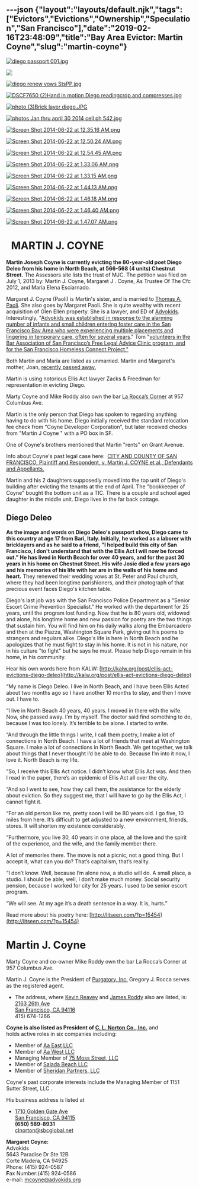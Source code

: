 ---json
{"layout":"layouts/default.njk","tags":["Evictors","Evictions","Ownership","Speculation","San Francisco"],"date":"2019-02-16T23:48:09","title":"Bay Area Evictor: Martin Coyne","slug":"martin-coyne"}
---

[![diego passport 001.jpg](https://images.squarespace-cdn.com/content/v1/52b7d7a6e4b0b3e376ac8ea2/1403423388287-L0UTSGATZGNFBNIDUR2E/ke17ZwdGBToddI8pDm48kH4z98CMRxxavtxAH6f5XEV7gQa3H78H3Y0txjaiv_0fDoOvxcdMmMKkDsyUqMSsMWxHk725yiiHCCLfrh8O1z4YTzHvnKhyp6Da-NYroOW3ZGjoBKy3azqku80C789l0nQwvinDXPV4EYh2MRzm-RQHSgFEQXUDTKxvdClKh-jUEFu3ToHFOfHfjLV5qWFKcQ/diego+passport+001.jpg)](https://images.squarespace-cdn.com/content/v1/52b7d7a6e4b0b3e376ac8ea2/1403423388287-L0UTSGATZGNFBNIDUR2E/ke17ZwdGBToddI8pDm48kH4z98CMRxxavtxAH6f5XEV7gQa3H78H3Y0txjaiv_0fDoOvxcdMmMKkDsyUqMSsMWxHk725yiiHCCLfrh8O1z4YTzHvnKhyp6Da-NYroOW3ZGjoBKy3azqku80C789l0nQwvinDXPV4EYh2MRzm-RQHSgFEQXUDTKxvdClKh-jUEFu3ToHFOfHfjLV5qWFKcQ/diego+passport+001.jpg) 

![](https://images.squarespace-cdn.com/content/v1/52b7d7a6e4b0b3e376ac8ea2/1403426857193-HNRTJMENFXSKX7E2X6DF/ke17ZwdGBToddI8pDm48kNKU_v8gJAcxDrmB-soKvj1Zw-zPPgdn4jUwVcJE1ZvWEtT5uBSRWt4vQZAgTJucoTqqXjS3CfNDSuuf31e0tVH7wdpQi_gwH_-rfgB8xc3aCDYU5QsKfHvKofLxtwAwA5XleA9PsoOHujT9UMkA80c/image-asset.jpeg)

[![diego renew vows StsPP.jpg](https://images.squarespace-cdn.com/content/v1/52b7d7a6e4b0b3e376ac8ea2/1403423385712-T1389DZAR1JLYWQ8DCO4/ke17ZwdGBToddI8pDm48kGZHMJJSBW4qkg3DnljxRml7gQa3H78H3Y0txjaiv_0fDoOvxcdMmMKkDsyUqMSsMWxHk725yiiHCCLfrh8O1z5QPOohDIaIeljMHgDF5CVlOqpeNLcJ80NK65_fV7S1URpIIt4OF36CmA1FnrELAB5E1kErEzA59hkQWBaogjYvHvuWo2HI-qfHtw_HX4eS0A/diego+renew+vows+StsPP.jpg)](https://images.squarespace-cdn.com/content/v1/52b7d7a6e4b0b3e376ac8ea2/1403423385712-T1389DZAR1JLYWQ8DCO4/ke17ZwdGBToddI8pDm48kGZHMJJSBW4qkg3DnljxRml7gQa3H78H3Y0txjaiv_0fDoOvxcdMmMKkDsyUqMSsMWxHk725yiiHCCLfrh8O1z5QPOohDIaIeljMHgDF5CVlOqpeNLcJ80NK65_fV7S1URpIIt4OF36CmA1FnrELAB5E1kErEzA59hkQWBaogjYvHvuWo2HI-qfHtw_HX4eS0A/diego+renew+vows+StsPP.jpg) 

[![DSCF7650 (2)Hand in motion Diego readingcrop and compresses.jpg](https://images.squarespace-cdn.com/content/v1/52b7d7a6e4b0b3e376ac8ea2/1403423387079-9F5TOUBHTRN8P96YL59G/ke17ZwdGBToddI8pDm48kOZZSifFvcJR_lqJt9k1_xdZw-zPPgdn4jUwVcJE1ZvWhcwhEtWJXoshNdA9f1qD7Xj1nVWs2aaTtWBneO2WM-ve9d4u1x4e7Ic7Rj7V9CJ_4EKPyK-26r4eLLQ8e2gHfg/DSCF7650+%282%29Hand+in+motion+Diego+readingcrop+and+compresses.jpg)](https://images.squarespace-cdn.com/content/v1/52b7d7a6e4b0b3e376ac8ea2/1403423387079-9F5TOUBHTRN8P96YL59G/ke17ZwdGBToddI8pDm48kOZZSifFvcJR_lqJt9k1_xdZw-zPPgdn4jUwVcJE1ZvWhcwhEtWJXoshNdA9f1qD7Xj1nVWs2aaTtWBneO2WM-ve9d4u1x4e7Ic7Rj7V9CJ_4EKPyK-26r4eLLQ8e2gHfg/DSCF7650+%282%29Hand+in+motion+Diego+readingcrop+and+compresses.jpg) 

[![photo (3)Brick layer diego.JPG](https://images.squarespace-cdn.com/content/v1/52b7d7a6e4b0b3e376ac8ea2/1403423391922-MU4JMD23M0SP8836PQHJ/ke17ZwdGBToddI8pDm48kKmw982fUOZVIQXHUCR1F55Zw-zPPgdn4jUwVcJE1ZvWQUxwkmyExglNqGp0IvTJZUJFbgE-7XRK3dMEBRBhUpw5XnxLBmEFHJGf_0qFdDpmIncOw4kq9OpCHNTYqzGO-E1YJr-Thht9Tdog4YtCwrE/photo+%283%29Brick+layer+diego.JPG)](https://images.squarespace-cdn.com/content/v1/52b7d7a6e4b0b3e376ac8ea2/1403423391922-MU4JMD23M0SP8836PQHJ/ke17ZwdGBToddI8pDm48kKmw982fUOZVIQXHUCR1F55Zw-zPPgdn4jUwVcJE1ZvWQUxwkmyExglNqGp0IvTJZUJFbgE-7XRK3dMEBRBhUpw5XnxLBmEFHJGf_0qFdDpmIncOw4kq9OpCHNTYqzGO-E1YJr-Thht9Tdog4YtCwrE/photo+%283%29Brick+layer+diego.JPG) 

[![photos Jan thru april 30 2014 cell ph 542.jpg](https://images.squarespace-cdn.com/content/v1/52b7d7a6e4b0b3e376ac8ea2/1403423409940-W8O3TJLNAKJ7P8BAUBZM/ke17ZwdGBToddI8pDm48kDHPSfPanjkWqhH6pl6g5ph7gQa3H78H3Y0txjaiv_0fDoOvxcdMmMKkDsyUqMSsMWxHk725yiiHCCLfrh8O1z4YTzHvnKhyp6Da-NYroOW3ZGjoBKy3azqku80C789l0mwONMR1ELp49Lyc52iWr5dNb1QJw9casjKdtTg1_-y4jz4ptJBmI9gQmbjSQnNGng/photos+Jan+thru+april+30+2014+cell+ph+542.jpg)](https://images.squarespace-cdn.com/content/v1/52b7d7a6e4b0b3e376ac8ea2/1403423409940-W8O3TJLNAKJ7P8BAUBZM/ke17ZwdGBToddI8pDm48kDHPSfPanjkWqhH6pl6g5ph7gQa3H78H3Y0txjaiv_0fDoOvxcdMmMKkDsyUqMSsMWxHk725yiiHCCLfrh8O1z4YTzHvnKhyp6Da-NYroOW3ZGjoBKy3azqku80C789l0mwONMR1ELp49Lyc52iWr5dNb1QJw9casjKdtTg1_-y4jz4ptJBmI9gQmbjSQnNGng/photos+Jan+thru+april+30+2014+cell+ph+542.jpg) 

[![Screen Shot 2014-06-22 at 12.35.16 AM.png](https://images.squarespace-cdn.com/content/v1/52b7d7a6e4b0b3e376ac8ea2/1403423394374-BJA5KAHMD68AF66HGF1Q/ke17ZwdGBToddI8pDm48kIXThrtUSm8LHynbd46eQEtZw-zPPgdn4jUwVcJE1ZvWQUxwkmyExglNqGp0IvTJZUJFbgE-7XRK3dMEBRBhUpxLPRDKo7FXxrLI9teAgOhsbsm3f_MeOTxS6CNELb7k3hhH9b2BhzW-dD-lX3VWxeE/Screen+Shot+2014-06-22+at+12.35.16+AM.png)](https://images.squarespace-cdn.com/content/v1/52b7d7a6e4b0b3e376ac8ea2/1403423394374-BJA5KAHMD68AF66HGF1Q/ke17ZwdGBToddI8pDm48kIXThrtUSm8LHynbd46eQEtZw-zPPgdn4jUwVcJE1ZvWQUxwkmyExglNqGp0IvTJZUJFbgE-7XRK3dMEBRBhUpxLPRDKo7FXxrLI9teAgOhsbsm3f_MeOTxS6CNELb7k3hhH9b2BhzW-dD-lX3VWxeE/Screen+Shot+2014-06-22+at+12.35.16+AM.png) 

[![Screen Shot 2014-06-22 at 12.50.24 AM.png](https://images.squarespace-cdn.com/content/v1/52b7d7a6e4b0b3e376ac8ea2/1403423397219-V3AD3IU8IRYBWZL8OWLB/ke17ZwdGBToddI8pDm48kBMSFrEYmTrkArege2u2X9IUqsxRUqqbr1mOJYKfIPR7LoDQ9mXPOjoJoqy81S2I8N_N4V1vUb5AoIIIbLZhVYxCRW4BPu10St3TBAUQYVKcgnvQLKMSqMz99h29YWvsQpLjjzaCXT8wsa9XXjXLYwE3u6z16v_gcg-_pjU_6z3l/Screen+Shot+2014-06-22+at+12.50.24+AM.png)](https://images.squarespace-cdn.com/content/v1/52b7d7a6e4b0b3e376ac8ea2/1403423397219-V3AD3IU8IRYBWZL8OWLB/ke17ZwdGBToddI8pDm48kBMSFrEYmTrkArege2u2X9IUqsxRUqqbr1mOJYKfIPR7LoDQ9mXPOjoJoqy81S2I8N_N4V1vUb5AoIIIbLZhVYxCRW4BPu10St3TBAUQYVKcgnvQLKMSqMz99h29YWvsQpLjjzaCXT8wsa9XXjXLYwE3u6z16v_gcg-_pjU_6z3l/Screen+Shot+2014-06-22+at+12.50.24+AM.png) 

[![Screen Shot 2014-06-22 at 12.54.45 AM.png](https://images.squarespace-cdn.com/content/v1/52b7d7a6e4b0b3e376ac8ea2/1403423399894-N5DAJVFFMHX94V23EB2B/ke17ZwdGBToddI8pDm48kHuZD2SIvlhQVdRpzPJyp0FZw-zPPgdn4jUwVcJE1ZvWQUxwkmyExglNqGp0IvTJZUJFbgE-7XRK3dMEBRBhUpyuDR_QxaP2KRgvmr3aghKk-tVHE4Lyh1lh2wCcDudPW3T2VLFpLNgn7LzLXk5funk/Screen+Shot+2014-06-22+at+12.54.45+AM.png)](https://images.squarespace-cdn.com/content/v1/52b7d7a6e4b0b3e376ac8ea2/1403423399894-N5DAJVFFMHX94V23EB2B/ke17ZwdGBToddI8pDm48kHuZD2SIvlhQVdRpzPJyp0FZw-zPPgdn4jUwVcJE1ZvWQUxwkmyExglNqGp0IvTJZUJFbgE-7XRK3dMEBRBhUpyuDR_QxaP2KRgvmr3aghKk-tVHE4Lyh1lh2wCcDudPW3T2VLFpLNgn7LzLXk5funk/Screen+Shot+2014-06-22+at+12.54.45+AM.png) 

[![Screen Shot 2014-06-22 at 1.33.06 AM.png](https://images.squarespace-cdn.com/content/v1/52b7d7a6e4b0b3e376ac8ea2/1403425705313-IDCF7T1PPHXDF81D383B/ke17ZwdGBToddI8pDm48kAJ_kC73FUWsybkrALuZwrJZw-zPPgdn4jUwVcJE1ZvWQUxwkmyExglNqGp0IvTJZUJFbgE-7XRK3dMEBRBhUpy26pqQ1xhzAWD3JmqDqtFQCmqDIgRalQALfrwHs21upmssk3a7XAf0ktfGWCBGJNo/Screen+Shot+2014-06-22+at+1.33.06+AM.png)](https://images.squarespace-cdn.com/content/v1/52b7d7a6e4b0b3e376ac8ea2/1403425705313-IDCF7T1PPHXDF81D383B/ke17ZwdGBToddI8pDm48kAJ_kC73FUWsybkrALuZwrJZw-zPPgdn4jUwVcJE1ZvWQUxwkmyExglNqGp0IvTJZUJFbgE-7XRK3dMEBRBhUpy26pqQ1xhzAWD3JmqDqtFQCmqDIgRalQALfrwHs21upmssk3a7XAf0ktfGWCBGJNo/Screen+Shot+2014-06-22+at+1.33.06+AM.png) 

[![Screen Shot 2014-06-22 at 1.33.15 AM.png](https://images.squarespace-cdn.com/content/v1/52b7d7a6e4b0b3e376ac8ea2/1403425705346-IYIWM03SMFOXREWBJMZF/ke17ZwdGBToddI8pDm48kLSCSdEg_QardJ190EJMGqtZw-zPPgdn4jUwVcJE1ZvWEtT5uBSRWt4vQZAgTJucoTqqXjS3CfNDSuuf31e0tVFLm2bJcDAr65DRiQ2CLBAqmVZk_LPGgQR_-yDxLW3-RGbSd6kfRtgWHgNMDgGnmDY/Screen+Shot+2014-06-22+at+1.33.15+AM.png)](https://images.squarespace-cdn.com/content/v1/52b7d7a6e4b0b3e376ac8ea2/1403425705346-IYIWM03SMFOXREWBJMZF/ke17ZwdGBToddI8pDm48kLSCSdEg_QardJ190EJMGqtZw-zPPgdn4jUwVcJE1ZvWEtT5uBSRWt4vQZAgTJucoTqqXjS3CfNDSuuf31e0tVFLm2bJcDAr65DRiQ2CLBAqmVZk_LPGgQR_-yDxLW3-RGbSd6kfRtgWHgNMDgGnmDY/Screen+Shot+2014-06-22+at+1.33.15+AM.png) 

[![Screen Shot 2014-06-22 at 1.44.13 AM.png](https://images.squarespace-cdn.com/content/v1/52b7d7a6e4b0b3e376ac8ea2/1403426456597-MYF2FJ2NKGMTS33XZLAW/ke17ZwdGBToddI8pDm48kItIigGbmsSZ_6uHcnwesqpZw-zPPgdn4jUwVcJE1ZvWEtT5uBSRWt4vQZAgTJucoTqqXjS3CfNDSuuf31e0tVEVKaIUwFCoV4yOZMwKPpg55jVRtA_vDhZ55IeYz8iLDGQ6l2WM7tn7mqHTODzkmeM/Screen+Shot+2014-06-22+at+1.44.13+AM.png)](https://images.squarespace-cdn.com/content/v1/52b7d7a6e4b0b3e376ac8ea2/1403426456597-MYF2FJ2NKGMTS33XZLAW/ke17ZwdGBToddI8pDm48kItIigGbmsSZ_6uHcnwesqpZw-zPPgdn4jUwVcJE1ZvWEtT5uBSRWt4vQZAgTJucoTqqXjS3CfNDSuuf31e0tVEVKaIUwFCoV4yOZMwKPpg55jVRtA_vDhZ55IeYz8iLDGQ6l2WM7tn7mqHTODzkmeM/Screen+Shot+2014-06-22+at+1.44.13+AM.png) 

[![Screen Shot 2014-06-22 at 1.46.18 AM.png](https://images.squarespace-cdn.com/content/v1/52b7d7a6e4b0b3e376ac8ea2/1403426462040-2CZMUDNGP8XTUTJOO4N3/ke17ZwdGBToddI8pDm48kIbTeRDLWfjAgOXyJu7mLi1Zw-zPPgdn4jUwVcJE1ZvWQUxwkmyExglNqGp0IvTJZUJFbgE-7XRK3dMEBRBhUpxmLb-61291P8Loi02XNvanRrkBHvHkab3E1eiFgz3XWgcgWxymSkqt0aMIFtg_nCg/Screen+Shot+2014-06-22+at+1.46.18+AM.png)](https://images.squarespace-cdn.com/content/v1/52b7d7a6e4b0b3e376ac8ea2/1403426462040-2CZMUDNGP8XTUTJOO4N3/ke17ZwdGBToddI8pDm48kIbTeRDLWfjAgOXyJu7mLi1Zw-zPPgdn4jUwVcJE1ZvWQUxwkmyExglNqGp0IvTJZUJFbgE-7XRK3dMEBRBhUpxmLb-61291P8Loi02XNvanRrkBHvHkab3E1eiFgz3XWgcgWxymSkqt0aMIFtg_nCg/Screen+Shot+2014-06-22+at+1.46.18+AM.png) 

[![Screen Shot 2014-06-22 at 1.46.40 AM.png](https://images.squarespace-cdn.com/content/v1/52b7d7a6e4b0b3e376ac8ea2/1403426471923-CM682QX3I4HX6JJUEBEU/ke17ZwdGBToddI8pDm48kF--6eIWWh5paO45iivWXihZw-zPPgdn4jUwVcJE1ZvWEtT5uBSRWt4vQZAgTJucoTqqXjS3CfNDSuuf31e0tVEG35D_fnWpqVeBSw7LKeehj0LsPY-CT0TSkqVg55m3VWQ6l2WM7tn7mqHTODzkmeM/Screen+Shot+2014-06-22+at+1.46.40+AM.png)](https://images.squarespace-cdn.com/content/v1/52b7d7a6e4b0b3e376ac8ea2/1403426471923-CM682QX3I4HX6JJUEBEU/ke17ZwdGBToddI8pDm48kF--6eIWWh5paO45iivWXihZw-zPPgdn4jUwVcJE1ZvWEtT5uBSRWt4vQZAgTJucoTqqXjS3CfNDSuuf31e0tVEG35D_fnWpqVeBSw7LKeehj0LsPY-CT0TSkqVg55m3VWQ6l2WM7tn7mqHTODzkmeM/Screen+Shot+2014-06-22+at+1.46.40+AM.png) 

[![Screen Shot 2014-06-22 at 1.47.07 AM.png](https://images.squarespace-cdn.com/content/v1/52b7d7a6e4b0b3e376ac8ea2/1403426472690-NC1M48SHBFHN2455DCL8/ke17ZwdGBToddI8pDm48kDWcY0ojXZ-Uau8ItUBWm7tZw-zPPgdn4jUwVcJE1ZvWQUxwkmyExglNqGp0IvTJZamWLI2zvYWH8K3-s_4yszcp2ryTI0HqTOaaUohrI8PIY_rLsxdkwp7lQSvotuybE0M6_brLVC5WtKAW1Xl4Vh0/Screen+Shot+2014-06-22+at+1.47.07+AM.png)](https://images.squarespace-cdn.com/content/v1/52b7d7a6e4b0b3e376ac8ea2/1403426472690-NC1M48SHBFHN2455DCL8/ke17ZwdGBToddI8pDm48kDWcY0ojXZ-Uau8ItUBWm7tZw-zPPgdn4jUwVcJE1ZvWQUxwkmyExglNqGp0IvTJZamWLI2zvYWH8K3-s_4yszcp2ryTI0HqTOaaUohrI8PIY_rLsxdkwp7lQSvotuybE0M6_brLVC5WtKAW1Xl4Vh0/Screen+Shot+2014-06-22+at+1.47.07+AM.png) 

  MARTIN J. COYNE
=================

**Martin Joseph Coyne is currently evicting the 80-year-old poet Diego Deleo from his home in North Beach, at 566-568 (4 units) Chestnut Street.** The Assessors site lists the trust of MJC. The petition was filed on July 1, 2013 by: Martin J. Coyne, Margaret J . Coyne, As Trustee Of The Cfc 2012, and Maria Elena Esciarnado.

Margaret J. Coyne (Paoli) is Martin's sister, and is married to [Thomas A. Paoli](http://www.paoligeerhart.com/attorneys/tom-paoli/). She also goes by Margaret Paoli. She is quite wealthy with recent acquisition of Glen Ellen property. She is a lawyer, and ED of [Advokids](http://members.calbar.ca.gov/fal/Member/Detail/104331). Interestingly, "[Advokids was established in response to the alarming number of infants and small children entering foster care in the San Francisco Bay Area who were experiencing multiple placements and lingering in temporary care, often for several years](http://advokids.org/about-us/)." Tom "[volunteers in the Bar Association of San Francisco’s Free Legal Advice Clinic program, and for the San Francisco Homeless Connect Project."](http://www.paoligeerhart.com/attorneys/tom-paoli/)

Both Martin and Maria are listed as unmarried. Martin and Margaret's mother, Joan, [recently passed away.](http://www.legacy.com/obituaries/sfgate/obituary.aspx?pid=164388608)

Martin is using notorious Ellis Act lawyer Zacks & Freedman for representation in evicting Diego.

Marty Coyne and Mike Roddy also own the bar [La Rocca’s Corner](http://www.sfgate.com/bayarea/article/Leo-La-Rocca-his-North-Beach-saloon-was-2541697.php) at 957 Columbus Ave. 

Martin is the only person that Diego has spoken to regarding anything having to do with his home. Diego initially received the standard relocation fee check from "Coyne Developer Corporation", but later received checks from "Martin J Coyne " with a PO box in SF.

One of Coyne's brothers mentioned that Martin "rents" on Grant Avenue.

Info about Coyne's past legal case here:  [CITY AND COUNTY OF SAN FRANCISCO, Plaintiff and Respondent, v. Martin J. COYNE et al., Defendants and Appellants.](http://caselaw.findlaw.com/ca-court-of-appeal/1019103.html)

Martin and his 2 daughters supposedly moved into the top unit of Diego's building after evicting the tenants at the end of April. The "bookkeeper of Coyne" bought the bottom unit as a TIC. There is a couple and school aged daughter in the middle unit. Diego lives in the far back cottage.

**Diego Deleo**
---------------

**As the image and words on Diego Deleo's passport show, Diego came to this country at age 17 from Bari, Italy. Initially, he worked as a laborer with bricklayers and as he said to a friend, "I helped build this city of San Francisco, I don't understand that with the Ellis Act I will now be forced out." He has lived in North Beach for over 40 years, and for the past 30 years in his home on Chestnut Street. His wife Josie died a few years ago and his memories of his life with her are in the walls of his home and heart.** They renewed their wedding vows at St. Peter and Paul church, where they had been longtime parishioners, and their photograph of that precious event faces Diego's kitchen table.

Diego's last job was with the San Francisco Police Department as a "Senior Escort Crime Prevention Specialist." He worked with the department for 25 years, until the program lost funding. Now that he is 80 years old, widowed and alone, his longtime home and new passion for poetry are the two things that sustain him. You will find him on his daily walks along the Embarcadero and then at the Piazza, Washington Square Park, giving out his poems to strangers and regulars alike. Diego's life is here in North Beach and he apologizes that he must fight to stay in his home. It is not in his nature, nor in his culture "to fight" but he says he must. Please help Diego remain in his home, in his community.

Hear his own words here from KALW: [http://kalw.org/post/ellis-act-evictions-diego-deleo](http://kalw.org/post/ellis-act-evictions-diego-deleo)

“My name is Diego Deleo. I live in North Beach, and I have been Ellis Acted about two months ago so I have another 10 months to stay, and then I move out. I have to.

“I live in North Beach 40 years, 40 years. I moved in there with the wife. Now, she passed away. I’m by myself. The doctor said find something to do, because I was too lonely. It’s terrible to be alone. I started to write.

“And through the little things I write, I call them poetry, I make a lot of connections in North Beach. I have a lot of friends that meet at Washington Square. I make a lot of connections in North Beach. We get together, we talk about things that I never thought I’d be able to do. Because I’m into it now, I love it. North Beach is my life.

“So, I receive this Ellis Act notice. I didn’t know what Ellis Act was. And then I read in the paper, there’s an epidemic of Ellis Act all over the city.

“And so I went to see, how they call them, the assistance for the elderly about eviction. So they suggest me, that I will have to go by the Ellis Act, I cannot fight it.

“For an old person like me, pretty soon I will be 80 years old. I go five, 10 miles from here. It’s difficult to get adjusted to a new environment, friends, stores. It will shorten my existence considerably.

“Furthermore, you live 30, 40 years in one place, all the love and the spirit of the experience, and the wife, and the family member there.

A lot of memories there. The move is not a picnic, not a good thing. But I accept it, what can you do? That’s capitalism, that’s reality.

“I don’t know. Well, because I’m alone now, a studio will do. A small place, a studio. I should be able, well, I don’t make much money. Social security pension, because I worked for city for 25 years. I used to be senior escort program.

“We will see. At my age it’s a death sentence in a way. It is, hurts.”

Read more about his poetry here: [http://litseen.com/?p=15454](http://litseen.com/?p=15454)

**Martin J. Coyne**
===================

Marty Coyne and co-owner Mike Roddy own the bar La Rocca’s Corner at  957 Columbus Ave.  
  
Martin J. Coyne is the President of [Purgatory, Inc.](http://www.corporationwiki.com/California/San-Francisco/purgatory-inc/42643281.aspx) Gregory J. Rocca serves as the registered agent.

*   The address, where [Kevin Reavey](http://www.corporationwiki.com/California/San-Francisco/kevin-reavey/40405682.aspx) and [James Roddy](http://www.corporationwiki.com/California/San-Francisco/james-roddy/92245205.aspx) also are listed, is:  
    [2163 26th Ave](http://www.corporationwiki.com/California/San-Francisco/2163-26th-Ave-San-Francisco-CA-94116-a20601417.aspx)  
    [San Francisco, CA 94116](http://www.corporationwiki.com/California/San-Francisco/2163-26th-Ave-San-Francisco-CA-94116-a20601417.aspx)  
    415) 674-1266

**Coyne is also listed as President of [C. L. Norton Co., Inc.](http://www.corporationwiki.com/California/South-San-Francisco/c-l-norton-co-inc/39731588.aspx)** and  
holds active roles in six companies including:

*   Member of [Aa East LLC](http://www.corporationwiki.com/California/San-Francisco/aa-east-llc/46891965.aspx)
*   Member of [Aa West LLC](http://www.corporationwiki.com/California/San-Francisco/aa-west-llc/46891969.aspx)
*   Managing Member of [75 Moss Street, LLC](http://www.corporationwiki.com/California/San-Francisco/75-moss-street-llc/46804582.aspx)
*   Member of [Salada Beach LLC](http://www.corporationwiki.com/California/San-Francisco/salada-beach-llc/46256732.aspx)
*   Member of [Sheridan Partners, LLC](http://www.corporationwiki.com/California/San-Francisco/sheridan-partners-llc/46592041.aspx)

Coyne's past corporate interests include the Managing Member of 1151 Sutter Street, LLC .

His business address is listed at

*   [1710 Golden Gate Ave](http://www.corporationwiki.com/California/San-Francisco/1710-Golden-Gate-Ave-San-Francisco-CA-94115-a20252439.aspx)  
    [San Francisco, CA 94115](http://www.corporationwiki.com/California/San-Francisco/1710-Golden-Gate-Ave-San-Francisco-CA-94115-a20252439.aspx)  
    **(650) 589-8931**  
    [clnorton@sbcglobal.net](mailto:clnorton@sbcglobal.net)

**Margaret Coyne:**  
Advokids  
5643 Paradise Dr Ste 12B  
Corte Madera, CA 94925  
Phone: (415) 924-0587  
**F**ax Number:(415) 924-0586  
e-mail: [mcoyne@advokids.org](mailto:mcoyne@advokids.org)